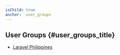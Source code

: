 ```yaml
---
isChild: true
anchor:  user_groups
---
```


## User Groups {#user_groups_title}

- [Laravel Philippines](https://www.facebook.com/groups/laravelph/)
